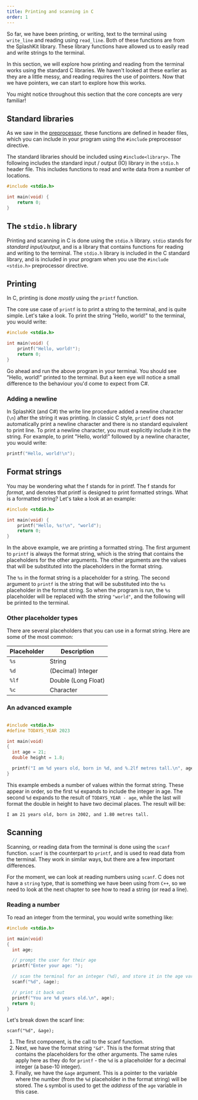 ```yaml
---
title: Printing and scanning in C
order: 1
---
```


So far, we have been printing, or writing, text to the terminal using `write_line` and reading using `read_line`. Both of these functions are from the SplashKit library. These library functions have allowed us to easily read and write strings to the terminal.

In this section, we will explore how printing and reading from the terminal works using the standard C libraries. We haven't looked at these earlier as they are a little messy, and reading requires the use of pointers. Now that we have pointers, we can start to explore how this works.

You might notice throughout this section that the core concepts are very familiar!

## Standard libraries

As we saw in the [preprocessor](../../../../part-2-organised-code/1-starting-cpp/1-concepts/1-1-compiling-steps#pre-processing), these functions are defined in header files, which you can include in your program using the `#include` preprocessor directive.

The standard libraries should be included using `#include<library>`. The following includes the standard input / output (IO) library in the `stdio.h` header file. This includes functions to read and write data from a number of locations.

```c
#include <stdio.h>

int main(void) {
    return 0;
}
```

## The `stdio.h` library

Printing and scanning in C is done using the `stdio.h` library. `stdio` stands for *standard input/output*, and is a library that contains functions for reading and writing to the terminal. The `stdio.h` library is included in the C standard library, and is included in your program when you use the `#include <stdio.h>` preprocessor directive.

## Printing

In C, printing is done *mostly* using the `printf` function.

The core use case of `printf` is to print a string to the terminal, and is quite simple. Let's take a look. To print the string "Hello, world!" to the terminal, you would write:

```c
#include <stdio.h>

int main(void) {
    printf("Hello, world!");
    return 0;
}
```

Go ahead and run the above program in your terminal. You should see "Hello, world!" printed to the terminal. But a keen eye will notice a small difference to the behaviour you'd come to expect from C#.

### Adding a newline

In SplashKit (and C#) the write line procedure added a newline character (`\n`) after the string it was printing. In classic C style, `printf` does not automatically print a newline character and there is no standard equivalent to print line. To print a newline character, you must explicitly include it in the string. For example, to print "Hello, world!" followed by a newline character, you would write:

```c
printf("Hello, world!\n");
```

## Format strings

You may be wondering what the f stands for in printf. The f stands for *format*, and denotes that printf is designed to print formatted strings. What is a formatted string? Let's take a look at an example:

```c
#include <stdio.h>

int main(void) {
    printf("Hello, %s!\n", "world");
    return 0;
}
```

In the above example, we are printing a formatted string. The first argument to `printf` is always the format string, which is the string that contains the placeholders for the other arguments. The other arguments are the values that will be substituted into the placeholders in the format string.

The `%s` in the format string is a placeholder for a string. The second argument to `printf` is the string that will be substituted into the `%s` placeholder in the format string. So when the program is run, the `%s` placeholder will be replaced with the string `"world"`, and the following will be printed to the terminal.

### Other placeholder types

There are several placeholders that you can use in a format string. Here are some of the most common:

| Placeholder | Description       |
| ----------- | ----------------- |
| `%s`        | String            |
| `%d`        | (Decimal) Integer |
| `%lf`       | Double (Long Float)        |
| `%c`        | Character         |

### An advanced example

```c

#include <stdio.h>
#define TODAYS_YEAR 2023

int main(void)
{
  int age = 21;
  double height = 1.8;

  printf("I am %d years old, born in %d, and %.2lf metres tall.\n", age, TODAYS_YEAR - age, height);
}

```

This example embeds a number of values within the format string. These appear in order, so the first `%d` expands to include the integer in age. The second `%d` expands to the result of `TODAYS_YEAR - age`, while the last will format the double in height to have two decimal places.
The result will be:

`I am 21 years old, born in 2002, and 1.80 metres tall.`

## Scanning

Scanning, or reading data from the terminal is done using the `scanf` function. `scanf` is the counterpart to `printf`, and is used to read data from the terminal. They work in similar ways, but there are a few important differences.

For the moment, we can look at reading numbers using `scanf`. C does not have a `string` type, that is something we have been using from `C++`, so we need to look at the next chapter to see how to read a string (or read a line).

### Reading a number

To read an integer from the terminal, you would write something like:

```c
#include <stdio.h>

int main(void)
{
  int age;

  // prompt the user for their age
  printf("Enter your age: ");

  // scan the terminal for an integer (%d), and store it in the age variable
  scanf("%d", &age);

  // print it back out
  printf("You are %d years old.\n", age);
  return 0;
}
```

Let's break down the scanf line:

`scanf("%d", &age);`

1. The first component, is the call to the scanf function.
2. Next, we have the format string `"&d"`. This is the format string that contains the placeholders for the other arguments. The same rules apply here as they do for `printf` - the `%d` is a placeholder for a decimal integer (a base-10 integer).
3. Finally, we have the `&age` argument. This is a pointer to the variable where the number (from the `%d` placeholder in the format string) will be stored. The `&` symbol is used to get the *address* of the `age` variable in this case.
